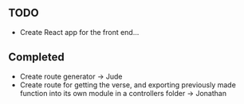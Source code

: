 ## TODO
- Create React app for the front end...
## Completed

- Create route generator -> Jude
- Create route for getting the verse, and exporting previously made function into its own module in a controllers folder -> Jonathan
